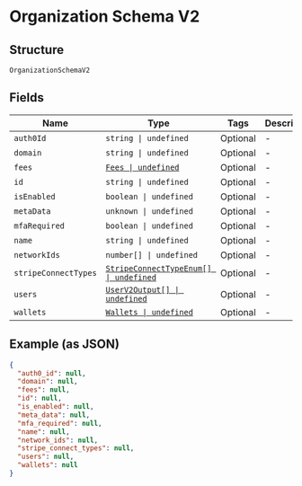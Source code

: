 
# Organization Schema V2

## Structure

`OrganizationSchemaV2`

## Fields

| Name | Type | Tags | Description |
|  --- | --- | --- | --- |
| `auth0Id` | `string \| undefined` | Optional | - |
| `domain` | `string \| undefined` | Optional | - |
| `fees` | [`Fees \| undefined`](../../doc/models/fees.md) | Optional | - |
| `id` | `string \| undefined` | Optional | - |
| `isEnabled` | `boolean \| undefined` | Optional | - |
| `metaData` | `unknown \| undefined` | Optional | - |
| `mfaRequired` | `boolean \| undefined` | Optional | - |
| `name` | `string \| undefined` | Optional | - |
| `networkIds` | `number[] \| undefined` | Optional | - |
| `stripeConnectTypes` | [`StripeConnectTypeEnum[] \| undefined`](../../doc/models/stripe-connect-type-enum.md) | Optional | - |
| `users` | [`UserV2Output[] \| undefined`](../../doc/models/user-v2-output.md) | Optional | - |
| `wallets` | [`Wallets \| undefined`](../../doc/models/wallets.md) | Optional | - |

## Example (as JSON)

```json
{
  "auth0_id": null,
  "domain": null,
  "fees": null,
  "id": null,
  "is_enabled": null,
  "meta_data": null,
  "mfa_required": null,
  "name": null,
  "network_ids": null,
  "stripe_connect_types": null,
  "users": null,
  "wallets": null
}
```


